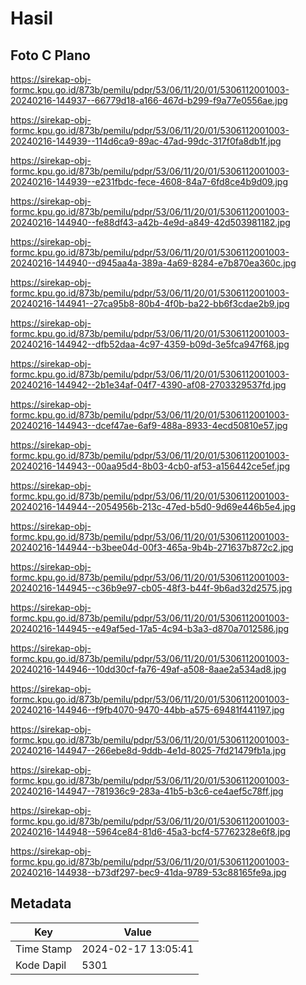 # Hasil

## Foto C Plano

https://sirekap-obj-formc.kpu.go.id/873b/pemilu/pdpr/53/06/11/20/01/5306112001003-20240216-144937--66779d18-a166-467d-b299-f9a77e0556ae.jpg

https://sirekap-obj-formc.kpu.go.id/873b/pemilu/pdpr/53/06/11/20/01/5306112001003-20240216-144939--114d6ca9-89ac-47ad-99dc-317f0fa8db1f.jpg

https://sirekap-obj-formc.kpu.go.id/873b/pemilu/pdpr/53/06/11/20/01/5306112001003-20240216-144939--e231fbdc-fece-4608-84a7-6fd8ce4b9d09.jpg

https://sirekap-obj-formc.kpu.go.id/873b/pemilu/pdpr/53/06/11/20/01/5306112001003-20240216-144940--fe88df43-a42b-4e9d-a849-42d503981182.jpg

https://sirekap-obj-formc.kpu.go.id/873b/pemilu/pdpr/53/06/11/20/01/5306112001003-20240216-144940--d945aa4a-389a-4a69-8284-e7b870ea360c.jpg

https://sirekap-obj-formc.kpu.go.id/873b/pemilu/pdpr/53/06/11/20/01/5306112001003-20240216-144941--27ca95b8-80b4-4f0b-ba22-bb6f3cdae2b9.jpg

https://sirekap-obj-formc.kpu.go.id/873b/pemilu/pdpr/53/06/11/20/01/5306112001003-20240216-144942--dfb52daa-4c97-4359-b09d-3e5fca947f68.jpg

https://sirekap-obj-formc.kpu.go.id/873b/pemilu/pdpr/53/06/11/20/01/5306112001003-20240216-144942--2b1e34af-04f7-4390-af08-2703329537fd.jpg

https://sirekap-obj-formc.kpu.go.id/873b/pemilu/pdpr/53/06/11/20/01/5306112001003-20240216-144943--dcef47ae-6af9-488a-8933-4ecd50810e57.jpg

https://sirekap-obj-formc.kpu.go.id/873b/pemilu/pdpr/53/06/11/20/01/5306112001003-20240216-144943--00aa95d4-8b03-4cb0-af53-a156442ce5ef.jpg

https://sirekap-obj-formc.kpu.go.id/873b/pemilu/pdpr/53/06/11/20/01/5306112001003-20240216-144944--2054956b-213c-47ed-b5d0-9d69e446b5e4.jpg

https://sirekap-obj-formc.kpu.go.id/873b/pemilu/pdpr/53/06/11/20/01/5306112001003-20240216-144944--b3bee04d-00f3-465a-9b4b-271637b872c2.jpg

https://sirekap-obj-formc.kpu.go.id/873b/pemilu/pdpr/53/06/11/20/01/5306112001003-20240216-144945--c36b9e97-cb05-48f3-b44f-9b6ad32d2575.jpg

https://sirekap-obj-formc.kpu.go.id/873b/pemilu/pdpr/53/06/11/20/01/5306112001003-20240216-144945--e49af5ed-17a5-4c94-b3a3-d870a7012586.jpg

https://sirekap-obj-formc.kpu.go.id/873b/pemilu/pdpr/53/06/11/20/01/5306112001003-20240216-144946--10dd30cf-fa76-49af-a508-8aae2a534ad8.jpg

https://sirekap-obj-formc.kpu.go.id/873b/pemilu/pdpr/53/06/11/20/01/5306112001003-20240216-144946--f9fb4070-9470-44bb-a575-69481f441197.jpg

https://sirekap-obj-formc.kpu.go.id/873b/pemilu/pdpr/53/06/11/20/01/5306112001003-20240216-144947--266ebe8d-9ddb-4e1d-8025-7fd21479fb1a.jpg

https://sirekap-obj-formc.kpu.go.id/873b/pemilu/pdpr/53/06/11/20/01/5306112001003-20240216-144947--781936c9-283a-41b5-b3c6-ce4aef5c78ff.jpg

https://sirekap-obj-formc.kpu.go.id/873b/pemilu/pdpr/53/06/11/20/01/5306112001003-20240216-144948--5964ce84-81d6-45a3-bcf4-57762328e6f8.jpg

https://sirekap-obj-formc.kpu.go.id/873b/pemilu/pdpr/53/06/11/20/01/5306112001003-20240216-144938--b73df297-bec9-41da-9789-53c88165fe9a.jpg


## Metadata

| Key        | Value               |
| ---------- | ------------------- |
| Time Stamp | 2024-02-17 13:05:41 |
| Kode Dapil | 5301                |



